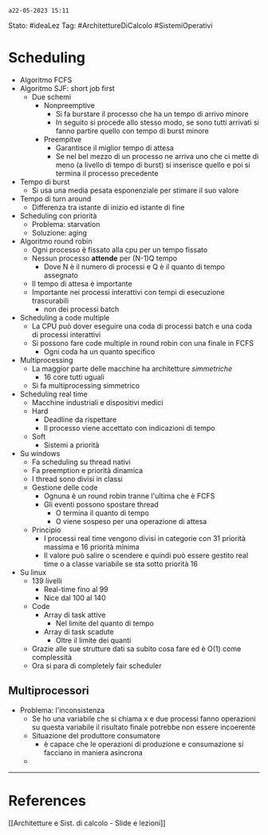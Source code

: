 	a22-05-2023 15:11
Stato: #ideaLez 
Tag: #ArchitettureDiCalcolo #SistemiOperativi

# Scheduling

- Algoritmo FCFS
- Algoritmo SJF: short job first
	- Due schemi 
		- Nonpreemptive
			- Si fa burstare il processo che ha un tempo di arrivo minore 
			- In seguito si procede allo stesso modo, se sono tutti arrivati si fanno partire quello con tempo di burst minore
		- Preempitve
			- Garantisce il miglior tempo di attesa
			- Se nel bel mezzo di un processo ne arriva uno che ci mette di meno (a livello di tempo di burst) si inserisce quello e poi si termina il processo precedente
- Tempo di burst
	- Si usa una media pesata esponenziale per stimare il suo valore
- Tempo di turn around
	- Differenza tra istante di inizio ed istante di fine
- Scheduling con priorità
	- Problema: starvation
	- Soluzione: aging
- Algoritmo round robin
	- Ogni processo è fissato alla cpu per un tempo fissato
	- Nessun processo **attende** per (N-1)Q tempo
		- Dove N è il numero di processi e Q è il quanto di tempo assegnato
	- Il tempo di attesa è importante  
	- Importante nei processi interattivi con tempi di esecuzione trascurabili
		- non dei processi batch
- Scheduling a code multiple
	- La CPU può dover eseguire una coda di processi batch e una coda di processi interattivi
	- Si possono fare code multiple in round robin con una finale in FCFS
		- Ogni coda ha un quanto specifico
- Multiprocessing
	- La maggior parte delle macchine ha architetture *simmetriche*
		- 16 core tutti uguali
	- Si fa multiprocessing simmetrico
- Scheduling real time
	- Macchine industriali e dispositivi medici
	- Hard
		- Deadline da rispettare
		- Il processo viene accettato con indicazioni di tempo
	- Soft
		- Sistemi a priorità
- Su windows
	- Fa scheduling su thread nativi
	- Fa preemption e priorità dinamica
	- I thread sono divisi in classi
	- Gestione delle code
		- Ognuna è un round robin tranne l'ultima che è FCFS
		- Gli eventi possono spostare thread
			- O termina il quanto di tempo
			- O viene sospeso per una operazione di attesa
	- Principio
		- I processi real time vengono divisi in categorie con 31 priorità massima e 16 priorità minima
		- Il valore può salire o scendere e quindi può essere gestito real time o a classe variabile se sta sotto priorità 16
- Su linux
	- 139 livelli
		- Real-time fino al 99
		- Nice dal 100 al 140
	- Code
		- Array di task attive
			- Nel limite del quanto di tempo
		- Array di task scadute 
			- Oltre il limite dei quanti
	- Grazie alle sue strutture dati sa subito cosa fare ed è O(1) come complessità
	- Ora si para di completely fair scheduler
## Multiprocessori
- Problema: l'inconsistenza
	- Se ho una variabile che si chiama x e due processi fanno operazioni su questa variabile il risultato finale potrebbe non essere incoerente
	- Situazione del produttore consumatore
		- è capace che le operazioni di produzione e consumazione si facciano in maniera asincrona
	- 







---
# References 
[[Architetture e Sist. di calcolo - Slide e lezioni]]
